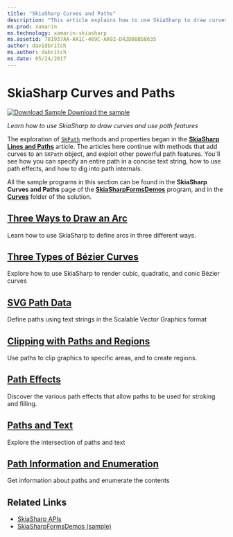 ```yaml
---
title: "SkiaSharp Curves and Paths"
description: "This article explains how to use SkiaSharp to draw curves and use path features in Xamarin.Forms applications, and demonstrates this with sample code."
ms.prod: xamarin
ms.technology: xamarin-skiasharp
ms.assetid: 781937AA-AA1C-469C-AA92-D42D08B58635
author: davidbritch
ms.author: dabritch
ms.date: 05/24/2017
---
```


# SkiaSharp Curves and Paths

[![Download Sample](~/media/shared/download.png) Download the sample](https://developer.xamarin.com/samples/xamarin-forms/SkiaSharpForms/Demos/)

_Learn how to use SkiaSharp to draw curves and use path features_

The exploration of [`SKPath`](xref:SkiaSharp.SKPath) methods and properties began in the [**SkiaSharp Lines and Paths**](../paths/index.md) article. The articles here continue with methods that add curves to an `SKPath` object, and exploit other powerful path features. You'll see how you can specify an entire path in a concise text string, how to use path effects, and how to dig into path internals.

All the sample programs in this section can be found in the **SkiaSharp Curves and Paths** page of the [**SkiaSharpFormsDemos**](https://developer.xamarin.com/samples/xamarin-forms/SkiaSharpForms/Demos/) program, and in the [**Curves**](https://github.com/xamarin/xamarin-forms-samples/tree/master/SkiaSharpForms/Demos/Demos/SkiaSharpFormsDemos/Curves) folder of the solution.

## [Three Ways to Draw an Arc](arcs.md)

Learn how to use SkiaSharp to define arcs in three different ways.

## [Three Types of Bézier Curves](beziers.md)

Explore how to use SkiaSharp to render cubic, quadratic, and conic Bézier curves

## [SVG Path Data](path-data.md)

Define paths using text strings in the Scalable Vector Graphics format

## [Clipping with Paths and Regions](clipping.md)

Use paths to clip graphics to specific areas, and to create regions.

## [Path Effects](effects.md)

Discover the various path effects that allow paths to be used for stroking and filling.

## [Paths and Text](text-paths.md)

Explore the intersection of paths and text

## [Path Information and Enumeration](information.md)

Get information about paths and enumerate the contents


## Related Links

- [SkiaSharp APIs](https://docs.microsoft.com/dotnet/api/skiasharp)
- [SkiaSharpFormsDemos (sample)](https://developer.xamarin.com/samples/xamarin-forms/SkiaSharpForms/Demos/)
